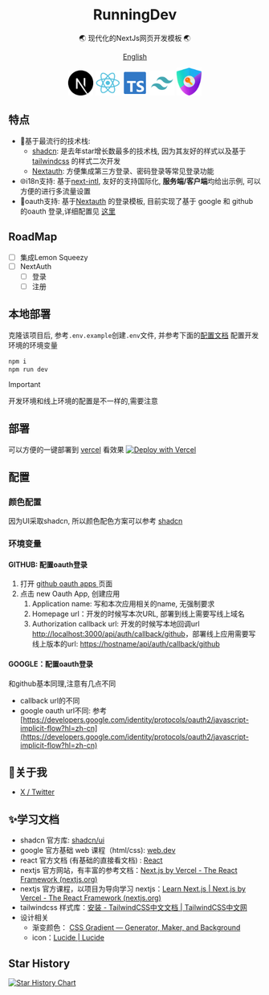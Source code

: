 <div align="center">
  <h1>RunningDev</h1>

  <p>🌏 现代化的NextJs网页开发模板 🌏</p>
   
   [English](./README-en.md)
</div>

<div align="center">
   <img width="50" src="./public/next.svg" alt="Next.js" title="Next.js"/> 
   <img width="50" src="./public/react.svg" alt="react.js" title="react.js"/>
  <img width="50" src="./public/ts.svg" alt="ts" title="TypeScript"/>
  <img width="50" src="./public/tailwindcss.svg" alt="Tailwind CSS" title="Tailwind CSS"/>
  <img alt="next-auth" width="50" src="./public/authjs.webp"/>
</div>

## 特点

- 🌟基于最流行的技术栈:
  - [shadcn](https://ui.shadcn.com/): 是去年star增长数最多的技术栈, 因为其友好的样式以及基于 [tailwindcss](https://www.tailwindcss.cn/) 的样式二次开发
  - [Nextauth](https://next-auth.js.org/): 方便集成第三方登录、密码登录等常见登录功能
- 🌐i18n支持: 基于[next-intl](https://github.com/amannn/next-intl), 友好的支持国际化, **服务端/客户端**均给出示例, 可以方便的进行多流量设置
- 🚀oauth支持: 基于[Nextauth](https://next-auth.js.org/) 的登录模板, 目前实现了基于 google 和 github 的oauth 登录,详细配置见 [这里](#环境变量)

## RoadMap

- [ ] 集成Lemon Squeezy
- [ ] NextAuth
  - [ ] 登录
  - [ ] 注册

## 本地部署

克隆该项目后, 参考`.env.example`创建`.env`文件, 并参考下面的[配置文档](#环境变量) 配置开发环境的环境变量

```shell
npm i
npm run dev
```

> [!IMPORTANT]
> 开发环境和线上环境的配置是不一样的,需要注意

## 部署

可以方便的一键部署到 [vercel](https://vercel.com/) 看效果
[![Deploy with Vercel](https://vercel.com/button)](https://vercel.com/new/clone?repository-url=https%3A%2F%2Fgithub.com%2Ftonyljx%2Fsaas-lightweight-template&env=GITHUB_APP_CLIENT_ID,GITHUB_APP_CLIENT_SECRET,GOOGLE_APP_CLIENT_ID,GOOGLE_CLIENT_SECRET,NEXTAUTH_SECRET)

## 配置

### 颜色配置

因为UI采取shadcn, 所以颜色配色方案可以参考 [shadcn](https://ui.shadcn.com/themes)

### 环境变量

#### GITHUB: 配置oauth登录

1. 打开 [github oauth apps ](https://github.com/settings/developers) 页面
2. 点击 new Oauth App, 创建应用
   1. Application name: 写和本次应用相关的name, 无强制要求
   2. Homepage url：开发的时候写本次URL, 部署到线上需要写线上域名
   3. Authorization callback url: 开发的时候写本地回调url [http://localhost:3000/api/auth/callback/github](http://localhost:3000/api/auth/callback/github)，部署线上应用需要写线上版本的url: [https://hostname/api/auth/callback/github](https://hostname/api/auth/callback/github)

#### GOOGLE：配置oauth登录

和github基本同理,注意有几点不同

- callback url的不同
- google oauth url不同: 参考[https://developers.google.com/identity/protocols/oauth2/javascript-implicit-flow?hl=zh-cn](https://developers.google.com/identity/protocols/oauth2/javascript-implicit-flow?hl=zh-cn)

## 👀关于我

- [X / Twitter](https://twitter.com/abc30037274)

## ✨学习文档

- shadcn 官方库: [shadcn/ui](https://ui.shadcn.com/)
- google 官方基础 web 课程（html/css): [web.dev](https://web.dev/learn/)
- react 官方文档 (有基础的直接看文档) : [React](https://react.dev/)
- nextjs 官方网站，有丰富的参考文档：[Next.js by Vercel - The React Framework (nextjs.org)](https://nextjs.org/)
- nextjs 官方课程，以项目为导向学习 nextjs：[Learn Next.js | Next.js by Vercel - The React Framework (nextjs.org)](https://nextjs.org/learn?utm_source=next-site&utm_medium=homepage-cta&utm_campaign=home)
- tailwindcss 样式库：[安装 - TailwindCSS中文文档 | TailwindCSS中文网](https://www.tailwindcss.cn/docs/installation)
- 设计相关
  - 渐变颜色： [CSS Gradient — Generator, Maker, and Background](https://cssgradient.io/)
  - icon：[Lucide | Lucide](https://lucide.dev/icons/)

## Star History

[![Star History Chart](https://api.star-history.com/svg?repos=tonyljx/saas-lightweight-template&type=Date)](https://star-history.com/#tonyljx/saas-lightweight-template&Date)
